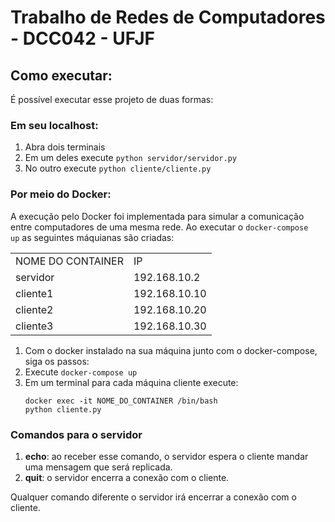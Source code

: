 # Trabalho de Redes de Computadores - DCC042 - UFJF

## Como executar: 
É possível executar esse projeto de duas formas:
### Em seu localhost:
  1. Abra dois terminais
  2. Em um deles execute <code>python servidor/servidor.py</code>
  3. No outro execute <code>python cliente/cliente.py</code>
### Por meio do Docker:
A execução pelo Docker foi implementada para simular a comunicação entre computadores de uma mesma rede.
Ao executar o <code>docker-compose up</code> as seguintes máquianas são criadas:
<table>
  <tr>
    <td>NOME DO CONTAINER</td>
    <td>IP</td>
  </tr>
  <tr>
    <td>servidor</td>
    <td>192.168.10.2</td>
  </tr>
  <tr>
    <td>cliente1</td>
    <td>192.168.10.10</td>
  </tr>
  <tr>
    <td>cliente2</td>
    <td>192.168.10.20</td>
  </tr>
  <tr>
    <td>cliente3</td>
    <td>192.168.10.30</td>
  </tr>
</table>

1. Com o docker instalado na sua máquina junto com o docker-compose, siga os passos:
2. Execute <code>docker-compose up</code>
3. Em um terminal para cada máquina cliente execute:
    ```
    docker exec -it NOME_DO_CONTAINER /bin/bash
    python cliente.py
    ```
### Comandos para o servidor
  1. **echo**: ao receber esse comando, o servidor espera o cliente mandar uma mensagem que será replicada.
  2. **quit**: o servidor encerra a conexão com o cliente.

Qualquer comando diferente o servidor irá encerrar a conexão com o cliente.



